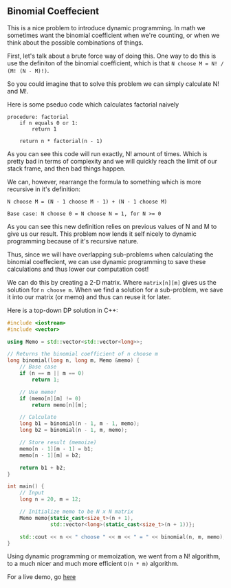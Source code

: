 ## Binomial Coeffecient

This is a nice problem to introduce dynamic programming.
In math we sometimes want the binomial coefficient when we're counting, or
when we think about the possible combinations of things.

First, let's talk about a brute force way of doing this.
One way to do this is use the definiton of the binomial coefficient, which is
that `N choose M = N! / (M! (N - M)!)`.

So you could imagine that to solve this problem we can simply calculate
N! and M!.

Here is some pseduo code which calculates factorial naively

```
procedure: factorial
    if n equals 0 or 1:
        return 1

    return n * factorial(n - 1)
```

As you can see this code will run exactly, N! amount of times.
Which is pretty bad in terms of complexity and we will quickly reach the
limit of our stack frame, and then bad things happen.

We can, however, rearrange the formula to something which is more recursive
in it's definition:

```
N choose M = (N - 1 choose M - 1) + (N - 1 choose M)

Base case: N choose 0 = N choose N = 1, for N >= 0
```


As you can see this new definition relies on previous values of N and M
to give us our result.
This problem now lends it self nicely to dynamic programming because of it's
recursive nature.

Thus, since we will have overlapping sub-problems when calculating the
binomial coeffecient, we can use dynamic programming to save these calculations
and thus lower our computation cost!

We can do this by creating a 2-D matrix. Where `matrix[n][m]` gives us
the solution for `n choose m`. When we find a solution for a sub-problem,
we save it into our matrix (or memo) and thus can reuse it for later.

Here is a top-down DP solution in C++:

```cpp
#include <iostream>
#include <vector>

using Memo = std::vector<std::vector<long>>;

// Returns the binomial coefficient of n choose m
long binomial(long n, long m, Memo &memo) {
	// Base case
	if (n == m || m == 0)
		return 1;

	// Use memo!
	if (memo[n][m] != 0)
		return memo[n][m];

	// Calculate
	long b1 = binomial(n - 1, m - 1, memo);
	long b2 = binomial(n - 1, m, memo);

	// Store result (memoize)
	memo[n - 1][m - 1] = b1;
	memo[n - 1][m] = b2;

	return b1 + b2;
}

int main() {
	// Input
	long n = 20, m = 12;

	// Initialize memo to be N x N matrix
	Memo memo{static_cast<size_t>(n + 1),
			  std::vector<long>(static_cast<size_t>(n + 1))};

	std::cout << n << " choose " << m << " = " << binomial(n, m, memo);
}
```

Using dynamic programming or memoization, we went from a N! algorithm,
to a much nicer and much more efficient `O(n * m)` algorithm.

For a live demo, go [here](https://repl.it/@heyluis/BinomialCoef)
